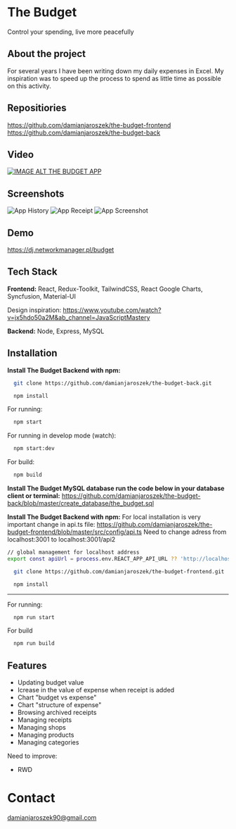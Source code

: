 
# The Budget

Control your spending, live more peacefully


## About the project
For several years I have been writing down my daily expenses in Excel. My inspiration was to speed up the process to spend as little time as possible on this activity. 


## Repositiories
https://github.com/damianjaroszek/the-budget-frontend
https://github.com/damianjaroszek/the-budget-back
## Video
[![IMAGE ALT THE BUDGET APP](https://i.ibb.co/ckKcJn0/the-budget-screen.jpg)](https://www.youtube.com/watch?v=vQRq8U8V5xg&ab_channel=DamianJaroszek)
## Screenshots

![App History](https://i.ibb.co/1Gv3m2b/history.jpg)
![App Receipt](https://i.ibb.co/fDW7c9Q/receipt.png)
![App Screenshot](https://i.ibb.co/WBL65Zp/category.jpg)

## Demo

https://dj.networkmanager.pl/budget


## Tech Stack

**Frontend:** React, Redux-Toolkit, TailwindCSS, React Google Charts, Syncfusion, Material-UI

Design inspiration: 
https://www.youtube.com/watch?v=jx5hdo50a2M&ab_channel=JavaScriptMastery

**Backend:** Node, Express, MySQL


## Installation

**Install The Budget Backend with npm:**

```bash
  git clone https://github.com/damianjaroszek/the-budget-back.git
```
```bash
  npm install
```
For running:
```bash
  npm start
```


For running in develop mode (watch):
```bash
  npm start:dev
```

For build:
```bash
  npm build
```


**Install The Budget MySQL database run the code below in your database client or terminal:**
https://github.com/damianjaroszek/the-budget-back/blob/master/create_database/the_budget.sql 

**Install The Budget Backend with npm:**
For local installation is very important change in api.ts file:
https://github.com/damianjaroszek/the-budget-frontend/blob/master/src/config/api.ts
Need to change adress from localhost:3001 to localhost:3001/api2
```bash
// global management for localhost address
export const apiUrl = process.env.REACT_APP_API_URL ?? 'http://localhost:3001/api2';
```
```bash
  git clone https://github.com/damianjaroszek/the-budget-frontend.git
```
```bash
  npm install
```

______________

For running:
```bash
  npm run start
```

For build
```bash
  npm run build
```

    
## Features

- Updating budget value
- Icrease in the value of expense when receipt is added
- Chart "budget vs expense"
- Chart "structure of expense"
- Browsing archived receipts
- Managing receipts
- Managing shops
- Managing products
- Managing categories

Need to improve:
- RWD

# Contact

damianjaroszek90@gmail.com

